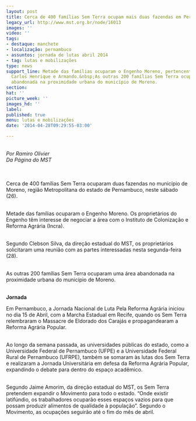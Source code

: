 ```yaml
---
layout: post
title: Cerca de 400 famílias Sem Terra ocupam mais duas fazendas em Pernambuco
legacy_url: http://www.mst.org.br/node/16013
images: ''
video: ''
tags:
- destaque: manchete
- localização: pernambuco
- assuntos: jornada de lutas abril 2014
- tag: lutas e mobilizações
type: news
support_line: Metade das famílias ocuparam o Engenho Moreno, pertencente aos latifundiários
  Carlos Henrique e Armando.&nbsp;As outras 200 famílias Sem Terra ocuparam uma área
  abandonada na proximidade urbana do município de Moreno.
section: 
hat: ''
picture_week: ''
images_hd: ''
label: 
published: true
menu: lutas e mobilizações
date: '2014-04-28T09:29:55-03:00'

---
```

<p class="MsoNormal"><em><br>Por Ramiro Olivier<br>Da Página do MST</em><br>&nbsp;</p><p class="MsoNormal"><br>Cerca de 400 famílias Sem Terra ocuparam duas fazendas no município de Moreno, região Metropolitana do estado de Pernambuco, neste sábado (26).</p><p class="MsoNormal"><br>Metade das famílias ocuparam o Engenho Moreno. Os proprietários do Engenho têm interesse de negociar a área com o Instituto de Colonização e Reforma Agrária (Incra).</p><p class="MsoNormal"><br>Segundo Clebson Silva, da direção estadual do MST, os proprietários solicitaram uma reunião com as partes interessadas nesta segunda-feira (28).</p><p class="MsoNormal"><br>As outras 200 famílias Sem Terra ocuparam uma área abandonada na proximidade urbana do município de Moreno.</p><p class="MsoNormal"><br><strong>Jornada</strong></p><p class="MsoNormal">Em Pernambuco, a Jornada Nacional de Luta Pela Reforma Agrária iniciou no dia 15 de Abril, com a Marcha Estadual em Recife, quando os Sem Terra relembraram o Massacre de Eldorado dos Carajás e propagandearam a Reforma Agrária Popular.</p><p class="MsoNormal"><br>Ao longo da semana passada, as universidades públicas do estado, como a Universidade Federal de Pernambuco (UFPE) e a Universidade Federal Rural de Pernambuco (UFRPE), também se somaram às lutas dos Sem Terra e realizaram a Jornada Universitária em defesa da Reforma Agrária Popular, expandindo o debate para dentro do espaço acadêmico.</p><p class="MsoNormal"><br>Segundo Jaime Amorim, da direção estadual do MST, os Sem Terra pretendem expandir o Movimento para todo o estado. “Onde existir latifúndio, os trabalhadores ocuparão esses espaços vazios para que possam produzir alimentos de qualidade à população”.&nbsp;Segundo o Movimento, as ocupações seguirão até o fim do mês de abril.</p><p class="MsoNormal">&nbsp;</p>
